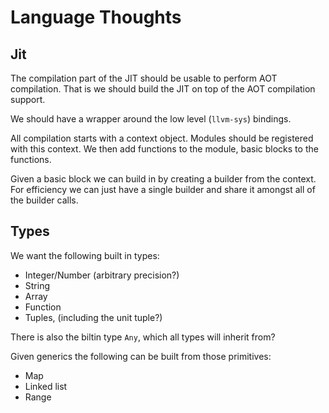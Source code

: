# Language Thoughts

## Jit

The compilation part of the JIT should be usable to perform AOT
compilation. That is we should build the JIT on top of the AOT
compilation support.

We should have a wrapper around the low level (`llvm-sys`) bindings.

All compilation starts with a context object. Modules should be
registered with this context. We then add functions to the module,
basic blocks to the functions.
   
Given a basic block we can build in by creating a builder from the
context. For efficiency we can just have a single builder and share it
amongst all of the builder calls.

## Types

We want the following built in types:

 * Integer/Number (arbitrary precision?)
 * String
 * Array
 * Function
 * Tuples, (including the unit tuple?)

There is also the biltin type `Any`, which all types will inherit
from?

Given generics the following can be built from those primitives:

 * Map
 * Linked list
 * Range
